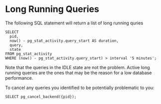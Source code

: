 # Long Running Queries

The following SQL statement will return a list of long running quries

```
SELECT
  pid,
  now() - pg_stat_activity.query_start AS duration,
  query,
  state
FROM pg_stat_activity
WHERE (now() - pg_stat_activity.query_start) > interval '5 minutes';
```

Note that the queries in the IDLE state are not the problem. Active long running queries are the ones that may be the reason for a low database performance.

To cancel any queries you identified to be potentially problematic to you:
```
SELECT pg_cancel_backend({pid});
```

